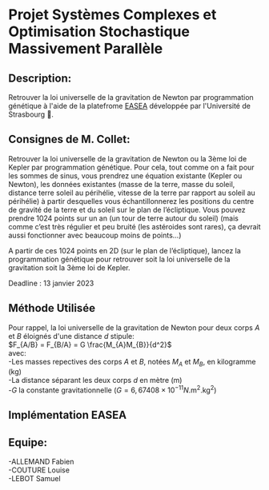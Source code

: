 # Projet Systèmes Complexes et Optimisation Stochastique Massivement Parallèle

## Description:

Retrouver la loi universelle de la gravitation de Newton par programmation génétique à l'aide de la platefrome [EASEA](https://easea.unistra.fr/index.php/EASEA_platform) développée par l'Université de Strasbourg 🥨.

## Consignes de M. Collet:

Retrouver la loi universelle de la gravitation de Newton ou la 3ème loi de Kepler par programmation génétique.
Pour cela, tout comme on a fait pour les sommes de sinus, vous prendrez une équation existante (Kepler ou Newton), les données existantes (masse de la terre, masse du soleil, distance terre soleil au périhélie, vitesse de la terre par rapport au soleil au périhélie) à partir desquelles vous échantillonnerez les positions du centre de gravité de la terre et du soleil sur le plan de l’écliptique. Vous pouvez prendre 1024 points sur un an (un tour de terre autour du soleil) (mais comme c’est très régulier et peu bruité (les astéroides sont rares), ça devrait aussi fonctionner avec beaucoup moins de points...)

A partir de ces 1024 points en 2D (sur le plan de l’écliptique), lancez la programmation génétique pour retrouver soit la loi universelle de la gravitation soit la 3ème loi de Kepler.

Deadline : 13 janvier 2023

## Méthode Utilisée

Pour rappel, la loi universelle de la gravitation de Newton pour deux corps $A$ et $B$ éloignés d'une distance $d$ stipule:  
$F_{A/B} = F_{B/A} = G \frac{M_{A}M_{B}}{d^2}$  
avec:  
-Les masses repectives des corps $A$ et $B$, notées $M_{A}$ et $M_{B}$, en kilogramme ($\text{kg}$)  
-La distance séparant les deux corps $d$ en mètre ($\text{m}$)  
-$G$ la constante gravitationnelle ($G = 6,67408 \times 10^{-11} N . \text{m}^2 . \text{kg}^2$)

## Implémentation EASEA

## Equipe:  

-ALLEMAND Fabien  
-COUTURE Louise  
-LEBOT Samuel